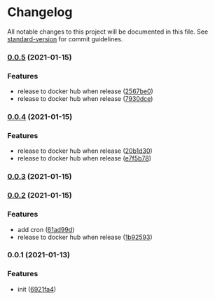 # Changelog

All notable changes to this project will be documented in this file. See [standard-version](https://github.com/conventional-changelog/standard-version) for commit guidelines.

### [0.0.5](https://github.com/mmuller88/influxdb-s3-backup/compare/v0.0.4...v0.0.5) (2021-01-15)


### Features

* release to docker hub when release ([2567be0](https://github.com/mmuller88/influxdb-s3-backup/commit/2567be0092b3492553bbb9d5e508918daf8e27e0))
* release to docker hub when release ([7930dce](https://github.com/mmuller88/influxdb-s3-backup/commit/7930dce741a3768b7be883a507c2594aff69e1fb))

### [0.0.4](https://github.com/mmuller88/influxdb-s3-backup/compare/v0.0.3...v0.0.4) (2021-01-15)


### Features

* release to docker hub when release ([20b1d30](https://github.com/mmuller88/influxdb-s3-backup/commit/20b1d30783e3d43b4a53e9d2d0e3f107af56922f))
* release to docker hub when release ([e7f5b78](https://github.com/mmuller88/influxdb-s3-backup/commit/e7f5b7803761004663b27dd76f6d456c700e3919))

### [0.0.3](https://github.com/mmuller88/influxdb-s3-backup/compare/v0.0.2...v0.0.3) (2021-01-15)

### [0.0.2](https://github.com/mmuller88/influxdb-s3-backup/compare/v0.0.1...v0.0.2) (2021-01-15)


### Features

* add cron ([61ad99d](https://github.com/mmuller88/influxdb-s3-backup/commit/61ad99d070e220971f3a8806eea427227d78cbe8))
* release to docker hub when release ([1b92593](https://github.com/mmuller88/influxdb-s3-backup/commit/1b9259380ab3c9f96e5669a857a003488484c376))

### 0.0.1 (2021-01-13)


### Features

* init ([6921fa4](https://github.com/mmuller88/influxdb-s3-backup/commit/6921fa4017f3d4607203ca68f039b271bbef07d0))
